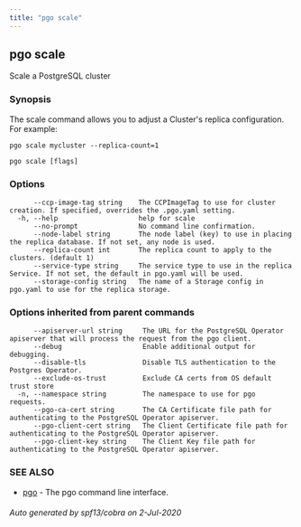 ```yaml
---
title: "pgo scale"
---
```

## pgo scale

Scale a PostgreSQL cluster

### Synopsis

The scale command allows you to adjust a Cluster's replica configuration. For example:

	pgo scale mycluster --replica-count=1

```
pgo scale [flags]
```

### Options

```
      --ccp-image-tag string    The CCPImageTag to use for cluster creation. If specified, overrides the .pgo.yaml setting.
  -h, --help                    help for scale
      --no-prompt               No command line confirmation.
      --node-label string       The node label (key) to use in placing the replica database. If not set, any node is used.
      --replica-count int       The replica count to apply to the clusters. (default 1)
      --service-type string     The service type to use in the replica Service. If not set, the default in pgo.yaml will be used.
      --storage-config string   The name of a Storage config in pgo.yaml to use for the replica storage.
```

### Options inherited from parent commands

```
      --apiserver-url string     The URL for the PostgreSQL Operator apiserver that will process the request from the pgo client.
      --debug                    Enable additional output for debugging.
      --disable-tls              Disable TLS authentication to the Postgres Operator.
      --exclude-os-trust         Exclude CA certs from OS default trust store
  -n, --namespace string         The namespace to use for pgo requests.
      --pgo-ca-cert string       The CA Certificate file path for authenticating to the PostgreSQL Operator apiserver.
      --pgo-client-cert string   The Client Certificate file path for authenticating to the PostgreSQL Operator apiserver.
      --pgo-client-key string    The Client Key file path for authenticating to the PostgreSQL Operator apiserver.
```

### SEE ALSO

* [pgo](/pgo-client/reference/pgo/)	 - The pgo command line interface.

###### Auto generated by spf13/cobra on 2-Jul-2020
